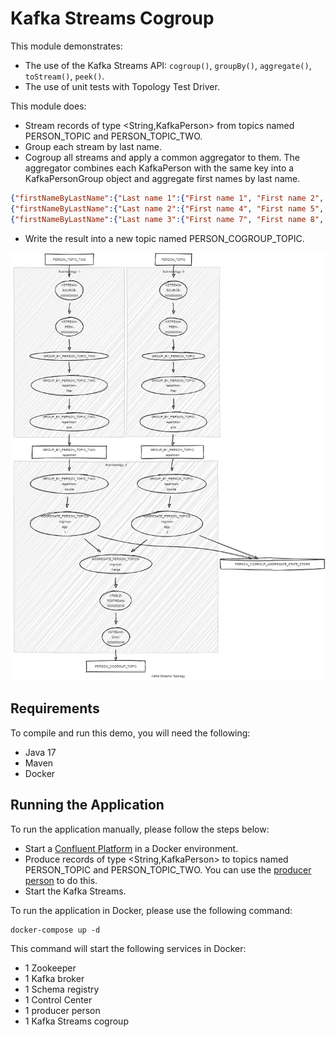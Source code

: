 # Kafka Streams Cogroup

This module demonstrates:

- The use of the Kafka Streams API: `cogroup()`, `groupBy()`, `aggregate()`, `toStream()`, `peek()`.
- The use of unit tests with Topology Test Driver.

This module does:

- Stream records of type <String,KafkaPerson> from topics named PERSON_TOPIC and PERSON_TOPIC_TWO.
- Group each stream by last name.
- Cogroup all streams and apply a common aggregator to them. 
The aggregator combines each KafkaPerson with the same key into a KafkaPersonGroup object and aggregate first names by last name.

```json
{"firstNameByLastName":{"Last name 1":{"First name 1", "First name 2", "First name 3")}}
{"firstNameByLastName":{"Last name 2":{"First name 4", "First name 5", "First name 6")}}
{"firstNameByLastName":{"Last name 3":{"First name 7", "First name 8", "First name 9")}}
```

- Write the result into a new topic named PERSON_COGROUP_TOPIC.

![topology.png](topology.png)

## Requirements

To compile and run this demo, you will need the following:

- Java 17
- Maven
- Docker

## Running the Application

To run the application manually, please follow the steps below:

- Start a [Confluent Platform](https://docs.confluent.io/platform/current/quickstart/ce-docker-quickstart.html#step-1-download-and-start-cp) in a Docker environment.
- Produce records of type <String,KafkaPerson> to topics named PERSON_TOPIC and PERSON_TOPIC_TWO. You can use the [producer person](../specific-producers/kafka-streams-producer-person) to do this.
- Start the Kafka Streams.

To run the application in Docker, please use the following command:

```console
docker-compose up -d
```

This command will start the following services in Docker:

- 1 Zookeeper
- 1 Kafka broker
- 1 Schema registry
- 1 Control Center
- 1 producer person
- 1 Kafka Streams cogroup
